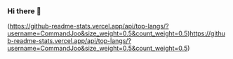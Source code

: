 ### Hi there 👋
(https://github-readme-stats.vercel.app/api/top-langs/?username=CommandJoo&size_weight=0.5&count_weight=0.5)https://github-readme-stats.vercel.app/api/top-langs/?username=CommandJoo&size_weight=0.5&count_weight=0.5)

